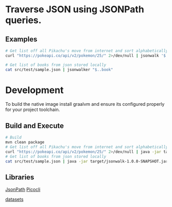 # Traverse JSON using JSONPath queries.

## Examples

```bash
# Get list off all Pikachu's move from internet and sort alphabetically
curl "https://pokeapi.co/api/v2/pokemon/25/" 2>/dev/null | jsonwalk '$..move.name' | sort

# Get list of books from json stored locally
cat src/test/sample.json | jsonwalker "$..book"
```


# Development

To build the native image install graalvm and ensure its configured properly for your project toolchain.

## Build and Execute

```bash
# Build
mvn clean package
# Get list off all Pikachu's move from internet and sort alphabetically
curl "https://pokeapi.co/api/v2/pokemon/25/" 2>/dev/null | java -jar target/jsonwalk-1.0.0-SNAPSHOT.jar '$..move.name' | sort
# Get list of books from json stored locally
cat src/test/sample.json | java -jar target/jsonwalk-1.0.0-SNAPSHOT.jar   "$..book"
```

## Libraries

[JsonPath](https://github.com/json-path/JsonPath)
[Picocli](https://picocli.info/#_compact_example)


[datasets](https://github.com/jdorfman/awesome-json-datasets)
